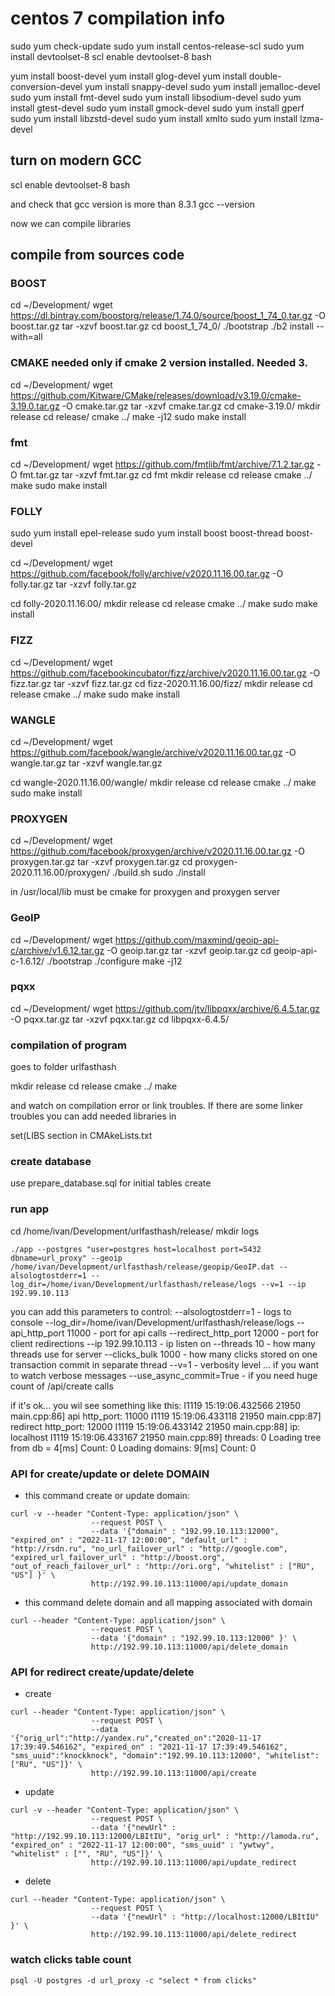 # centos 7 compilation info


sudo yum check-update
sudo yum install centos-release-scl
sudo yum install devtoolset-8
scl enable devtoolset-8 bash

yum install boost-devel
yum install glog-devel
yum install double-conversion-devel
yum install snappy-devel
sudo yum install jemalloc-devel
sudo yum install fmt-devel
sudo yum install libsodium-devel
sudo yum install gtest-devel
sudo yum install gmock-devel
sudo yum install gperf
sudo yum install libzstd-devel
sudo yum install xmlto
sudo yum install lzma-devel




## turn on modern GCC

scl enable devtoolset-8 bash

and check that gcc version is more than 8.3.1
gcc --version

now we can compile libraries


## compile from sources code

### BOOST

cd ~/Development/
wget https://dl.bintray.com/boostorg/release/1.74.0/source/boost_1_74_0.tar.gz -O boost.tar.gz
tar -xzvf boost.tar.gz
cd boost_1_74_0/
./bootstrap
./b2 install --with=all

### CMAKE   needed only if cmake 2 version installed. Needed 3.
cd ~/Development/
wget https://github.com/Kitware/CMake/releases/download/v3.19.0/cmake-3.19.0.tar.gz -O cmake.tar.gz
tar -xzvf cmake.tar.gz
cd cmake-3.19.0/
mkdir release
cd release/
cmake ../
make -j12
sudo make install


### fmt
cd ~/Development/
wget https://github.com/fmtlib/fmt/archive/7.1.2.tar.gz -O fmt.tar.gz
tar -xzvf fmt.tar.gz
cd fmt
mkdir release
cd release
cmake ../
make
sudo make install

### FOLLY

sudo yum install epel-release
sudo yum install boost boost-thread boost-devel

cd ~/Development/
wget https://github.com/facebook/folly/archive/v2020.11.16.00.tar.gz -O folly.tar.gz
tar -xzvf folly.tar.gz

cd folly-2020.11.16.00/
mkdir release
cd release
cmake ../
make
sudo make install

### FIZZ

cd ~/Development/
wget https://github.com/facebookincubator/fizz/archive/v2020.11.16.00.tar.gz -O fizz.tar.gz
tar -xzvf fizz.tar.gz
cd fizz-2020.11.16.00/fizz/
mkdir release
cd release
cmake ../
make
sudo make install

### WANGLE
cd ~/Development/
wget https://github.com/facebook/wangle/archive/v2020.11.16.00.tar.gz -O wangle.tar.gz
tar -xzvf wangle.tar.gz

cd wangle-2020.11.16.00/wangle/
mkdir release
cd release
cmake ../
make
sudo make install



### PROXYGEN
cd ~/Development/
wget https://github.com/facebook/proxygen/archive/v2020.11.16.00.tar.gz -O proxygen.tar.gz
tar -xzvf proxygen.tar.gz
cd proxygen-2020.11.16.00/proxygen/
./build.sh
sudo ./install

in /usr/local/lib must be cmake for proxygen and proxygen server

### GeoIP

cd ~/Development/
wget https://github.com/maxmind/geoip-api-c/archive/v1.6.12.tar.gz -O geoip.tar.gz
tar -xzvf geoip.tar.gz
cd geoip-api-c-1.6.12/
./bootstrap
./configure
make -j12


### pqxx

cd ~/Development/
wget https://github.com/jtv/libpqxx/archive/6.4.5.tar.gz -O pqxx.tar.gz
tar -xzvf pqxx.tar.gz
cd libpqxx-6.4.5/



### compilation of program

goes to folder urlfasthash


mkdir release
cd release
cmake ../
make

and watch on compilation error or link troubles.
If there are some linker troubles you can add needed libraries in 

set(LIBS section in CMAkeLists.txt

### create database

use prepare_database.sql for initial tables create

### run app
cd /home/ivan/Development/urlfasthash/release/
mkdir logs

```
./app --postgres "user=postgres host=localhost port=5432 dbname=url_proxy" --geoip /home/ivan/Development/urlfasthash/release/geopip/GeoIP.dat --alsologtostderr=1 --log_dir=/home/ivan/Development/urlfasthash/release/logs --v=1 --ip 192.99.10.113
```

you can add this parameters to control:
--alsologtostderr=1  - logs to console
--log_dir=/home/ivan/Development/urlfasthash/release/logs
--api_http_port 11000     - port for api calls
--redirect_http_port 12000     - port for client redirections
--ip 192.99.10.113                  - ip listen on
--threads 10                      - how many threads use for server
--clicks_bulk 1000                - how many clicks stored on one transaction commit in separate thread
--v=1                             - verbosity level ... if you want to watch verbose messages
--use_async_commit=True			  - if you need huge count of /api/create calls


if it's ok... you wil see something like this:
I1119 15:19:06.432566 21950 main.cpp:86] api http_port: 11000
I1119 15:19:06.433118 21950 main.cpp:87] redirect http_port: 12000
I1119 15:19:06.433142 21950 main.cpp:88] ip: localhost
I1119 15:19:06.433167 21950 main.cpp:89] threads: 0
Loading tree from db = 4[ms]
Count: 0
Loading domains: 9[ms]
Count: 0


### API for create/update or delete DOMAIN

* this command create or update domain:

```
curl -v --header "Content-Type: application/json" \
                  --request POST \
                  --data '{"domain" : "192.99.10.113:12000", "expired_on" : "2022-11-17 12:00:00", "default_url" : "http://rsdn.ru", "no_url_failover_url" : "http://google.com", "expired_url_failover_url" : "http://boost.org", "out_of_reach_failover_url" : "http://ori.org", "whitelist" : ["RU", "US"] }' \
                  http://192.99.10.113:11000/api/update_domain
```

* this command delete domain and all mapping associated with domain
```
curl --header "Content-Type: application/json" \
                  --request POST \
                  --data '{"domain" : "192.99.10.113:12000" }' \
                  http://192.99.10.113:11000/api/delete_domain
```

### API for redirect create/update/delete

* create

```
curl --header "Content-Type: application/json" \
                  --request POST \
                  --data '{"orig_url":"http://yandex.ru","created_on":"2020-11-17 17:39:49.546162", "expired_on" : "2021-11-17 17:39:49.546162", "sms_uuid":"knockknock", "domain":"192.99.10.113:12000", "whitelist":["RU", "US"]}' \
                  http://192.99.10.113:11000/api/create
```

* update

```
curl -v --header "Content-Type: application/json" \
                  --request POST \
                  --data '{"newUrl" : "http://192.99.10.113:12000/LBItIU", "orig_url" : "http://lamoda.ru", "expired_on" : "2022-11-17 12:00:00", "sms_uuid" : "ywtwy", "whitelist" : ["", "RU", "US"]}' \
                  http://192.99.10.113:11000/api/update_redirect
```

* delete

```
curl --header "Content-Type: application/json" \
                  --request POST \
                  --data '{"newUrl" : "http://localhost:12000/LBItIU" }' \
                  http://192.99.10.113:11000/api/delete_redirect
```






### watch clicks table count

```
psql -U postgres -d url_proxy -c "select * from clicks"
```

